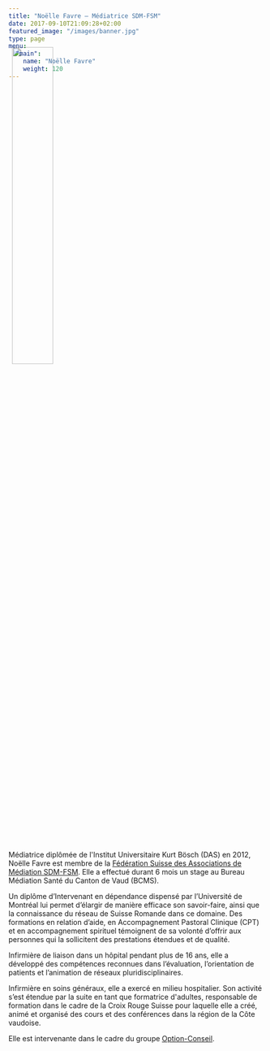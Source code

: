 ```yaml
---
title: "Noëlle Favre – Médiatrice SDM-FSM"
date: 2017-09-10T21:09:28+02:00
featured_image: "/images/banner.jpg"
type: page
menu:
  "main":
    name: "Noëlle Favre"
    weight: 120
---
```


<img src="/images/noelle_favre.jpg" class="br-100 fr" style="width:40%; margin: -2vh -4vw 0.5em 0.5em;">

Médiatrice diplômée de l'Institut Universitaire Kurt Bösch (DAS) en 2012, Noëlle Favre est membre de la [Fédération Suisse des Associations de Médiation SDM-FSM](http://www.swiss-mediators.org/cms2/fr/mediation/quest-ce-que-la-mediation/). Elle a effectué durant 6 mois un stage au Bureau Médiation Santé du Canton de Vaud (BCMS).

Un diplôme d’Intervenant en dépendance dispensé par l’Université de Montréal lui permet d’élargir de manière efficace son savoir-faire, ainsi que la connaissance du réseau de Suisse Romande dans ce domaine.
Des formations en relation d’aide, en Accompagnement Pastoral Clinique (CPT) et en accompagnement spirituel témoignent de sa volonté d’offrir aux personnes qui la sollicitent des prestations étendues et de qualité.

Infirmière de liaison dans un hôpital pendant plus de 16 ans, elle a développé des compétences reconnues dans l’évaluation, l’orientation de patients et l’animation de réseaux pluridisciplinaires.

Infirmière en soins généraux, elle a exercé en milieu hospitalier. Son activité s’est étendue par la suite en tant que formatrice d'adultes, responsable de formation dans le cadre de la Croix Rouge Suisse pour laquelle elle a créé, animé et organisé des cours et des conférences dans la région de la Côte vaudoise.

Elle est intervenante dans le cadre du groupe [Option-Conseil](http://www.option-conseil.ch/).
